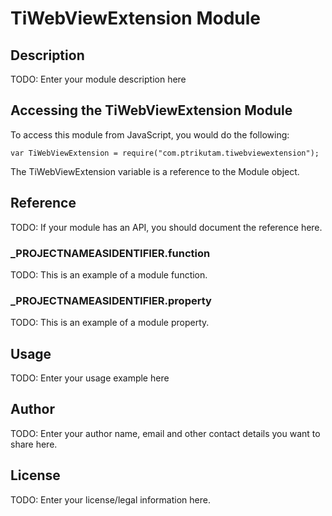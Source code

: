 # TiWebViewExtension Module

## Description

TODO: Enter your module description here

## Accessing the TiWebViewExtension Module

To access this module from JavaScript, you would do the following:

	var TiWebViewExtension = require("com.ptrikutam.tiwebviewextension");

The TiWebViewExtension variable is a reference to the Module object.	

## Reference

TODO: If your module has an API, you should document
the reference here.

### ___PROJECTNAMEASIDENTIFIER__.function

TODO: This is an example of a module function.

### ___PROJECTNAMEASIDENTIFIER__.property

TODO: This is an example of a module property.

## Usage

TODO: Enter your usage example here

## Author

TODO: Enter your author name, email and other contact
details you want to share here. 

## License

TODO: Enter your license/legal information here.
